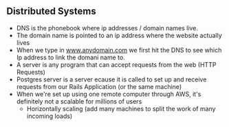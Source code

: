 ## Distributed Systems
  * DNS is the phonebook where ip addresses / domain names live.
  * The domain name is pointed to an ip address where the website actually lives
  * When we type in www.anydomain.com we first hit the DNS to see which Ip address to link the domani name to.
  * A server is any program that can accept requests from the web (HTTP Requests)
  * Postgres server is a server ecause it is called to set up and receive requests from our Rails Application (or the same machine)
  * When we're set up using one remote computer through AWS, it's definitely not a scalable for millions of users
    * Horizontally scaling (add many machines to split the work of many incoming loads)